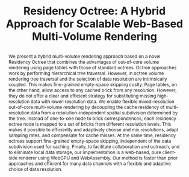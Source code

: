 ---
# this file is written in YAML http://docs.ansible.com/ansible/latest/YAMLSyntax.html
# all lines with a leading sharp are comments and will not be compiled
# longer blocks of text should start with a a leading > to escape all special characters

# URL handle for generated webpage
slug:       residencyoctree

#specifies layout to be used for page generation (do not modify)
layout:     publication

#publication title
title:      >
   Residency Octree: A Hybrid Approach for Scalable Web-Based Multi-Volume Rendering
   
#include in selected publications on front page (optional, delete line if not applicable)
display:	selected

#list all publication authors in correct order (please check the spelling is identical to your personal page)
authors:
 - Lukas Herzberger
 - Markus Hadwiger
 - Robert Krüger
 - Peter Sorger
 - Hanspeter Pfister
 - Eduard Gröller
 - Johanna Beyer
 
#insert publication venue (displayed on publication page)
venue:      >
   IEEE Transactions on Visualization and Computer Graphics, Vol.30, No.1 (Proceedings IEEE VIS 2023), pp. 1380-1390
   
#insert short venue (displayed in box in publication list)
shortvenue: >
   IEEE VIS 2023

#specify publication year
year:       2024

#insert abstract of publication
abstract:   >
   We present a hybrid multi-volume rendering approach based on a novel Residency Octree that combines the advantages of out-of-core volume rendering using page tables with those of standard octrees. Octree approaches work by performing hierarchical tree traversal. However, in octree volume rendering tree traversal and the selection of data resolution are intrinsically coupled. This makes fine-grained empty-space skipping costly. Page tables, on the other hand, allow access to any cached brick from any resolution. However, they do not offer a clear and efficient strategy for substituting missing high-resolution data with lower-resolution data. We enable flexible mixed-resolution out-of-core multi-volume rendering by decoupling the cache residency of multi-resolution data from a resolution-independent spatial subdivision determined by the tree. Instead of one-to-one node to brick correspondences, each residency octree node is mapped to a set of bricks from different resolution levels. This makes it possible to efficiently and adaptively choose and mix resolutions, adapt sampling rates, and compensate for cache misses. At the same time, residency octrees support fine-grained empty-space skipping, independent of the data subdivision used for caching. Finally, to facilitate collaboration and outreach, and to eliminate local data storage, our implementation is a web-based, pure client-side renderer using WebGPU and WebAssembly. Our method is faster than prior approaches and efficient for many data channels with a flexible and adaptive choice of data resolution.
   
#link to hi-res teaser image of publication (please make sure the image is wide, e.g. aspect ratio between 4:2 and 4:1)
teaser:     './publications/2023_herzberger_residencyoctree.png'
   
#link to smaller thumbnail image of publication (please make sure the aspect ratio is 3:2, suggested size is 150x100px)
thumbnail:  './publications/2023_herzberger_thumbnail.png'

#link to publication video (optional): you can either upload the video to our website (insert local link) or host it on youtube or vimeo (in this case insert the youtube/vimeo link)
#video:      './publications/2023_2023_herzberger_residencyoctree.mp4'

#link to talk video (optional): you can either upload the video to our website (insert local link) or host it on youtube or vimeo (in this case insert the youtube/vimeo link)
#talk:       'https://vimeo.com/303253176'

#link to publication pdf (optional)
pdf:        'https://arxiv.org/pdf/2309.04393.pdf'

#insert citation. please format citation by inserting <br> at line breaks, &nbsp;&nbsp; will insert a tab character to prettify the citation
citation:   >
  @article{Herzberger2023ResidencyOctree,<br>
   &nbsp;&nbsp;title = {Residency Octree: A Hybrid Approach for Scalable Web-Based Multi-Volume Rendering},<br>
   &nbsp;&nbsp;author = {Herzberger, Lukas and Hadwiger, Markus and Kr{\"u}ger, Robert and Sorger, Peter and Pfister, Hanspeter and Gr{\"o}ller, Eduard and Beyer, Johanna},<br>
   &nbsp;&nbsp;journal = {IEEE Transactions on Visualization and Computer Graphics (Proceedings IEEE VIS 2023)},<br>
   &nbsp;&nbsp;volume = {30},<br>
   &nbsp;&nbsp;number = {1},<br>
   &nbsp;&nbsp;pages = {1380--1390},<br>
   &nbsp;&nbsp;year = {2024}<br>
  }

#insert links to additional material for the publication (optional)
#links need a title, a URL and a type (this defines the link icon) which can be one of the following values: code, archive, files, slides or text (this is the default icon)
links: 
# - title: Supplementary Evaluation
#   type:  pdf
#   url:   './publications/2023_herzberger_supplementary.pdf' 
# - title: ExampleSlides
#  type:  slides
#   url:   './publications/presentation.pptx'
   
 #don't forget the leading and trailing --- in a YAML file
---